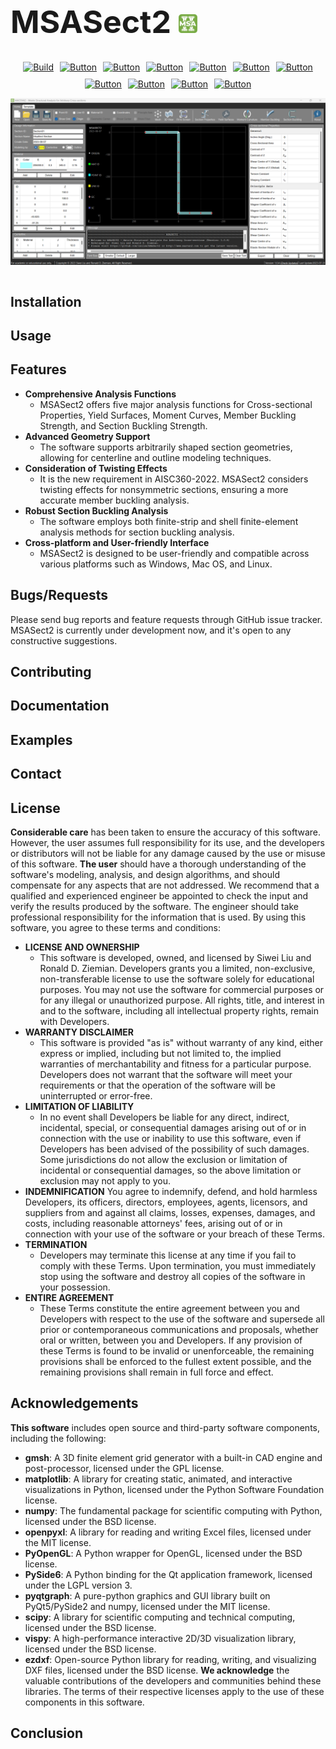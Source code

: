<!-- MSASect2 and logo -------------------------------------------------------------------------->
<div style="display: flex; justify-content: space-between; align-items: center;"> <h1 style="font-size: 50px; margin-right: 100px;"> <strong>MSASect2</strong>      
    <img src="Screenshots/logo.png" alt="MSASect2 Logo" width="30"></div>

<!-- buttons for contents -------------------------------------------------------------------------->
<!--# MSASect2-->
<div style="display: flex; flex-direction: column; align-items: center;">
  <div style="display: flex; flex-wrap: wrap; justify-content: center; gap: 10px;">
    <a href="#installation"> <img src="https://img.shields.io/badge/Installation-blue" alt="Build">  </a>
    <a href="#usage"><img src="https://img.shields.io/badge/Usage-green" alt="Button"> </a>
   <a href="#features"><img src="https://img.shields.io/badge/Features-yellow" alt="Button"></a>
   <a href="#bugsrequests"><img src="https://img.shields.io/badge/Bugs%2FRequests-red" alt="Button"></a>
   <a href="#contributing"><img src="https://img.shields.io/badge/Contributing-orange" alt="Button"></a>
   <a href="#documentation"><img src="https://img.shields.io/badge/Documentation-lightgrey" alt="Button"></a>
   <a href="#examples"><img src="https://img.shields.io/badge/Examples-purple" alt="Button"></a>
   <a href="#contact"><img src="https://img.shields.io/badge/Contact-lightblue" alt="Button"></a>
   <a href="#license"><img src="https://img.shields.io/badge/License-black" alt="Button"></a>
   <a href="#acknowledgements"><img src="https://img.shields.io/badge/Acknowledgements-pink" alt="Button"></a>
   <a href="#conclusion"><img src="https://img.shields.io/badge/Conclusion-grey" alt="Button"></a>
    </div>
</div>
<!-- Mainscreen --------------------------------------------------------------------------------->
<div style="display: flex; justify-content: space-between; align-items: center;"><p align="left"> <img src="Screenshots/MainScreen1.png" width="800" alt="Image Description"></p>
</div>
<!-- Sections --------------------------------------------------------------------------------->


## Installation
<!-- Installation instructions go here -->

## Usage
<!-- Usage instructions go here -->

## Features
- **Comprehensive Analysis Functions**
  - MSASect2 offers five major analysis functions for Cross-sectional Properties, Yield Surfaces, Moment Curves, Member Buckling Strength, and Section Buckling Strength.
- **Advanced Geometry Support**
  - The software supports arbitrarily shaped section geometries, allowing for centerline and outline modeling techniques.
- **Consideration of Twisting Effects**
  - It is the new requirement in AISC360-2022. MSASect2 considers twisting effects for nonsymmetric sections, ensuring a more accurate member buckling analysis.
- **Robust Section Buckling Analysis**
  - The software employs both finite-strip and shell finite-element analysis methods for section buckling analysis.
- **Cross-platform and User-friendly Interface**
  - MSASect2 is designed to be user-friendly and compatible across various platforms such as Windows, Mac OS, and Linux.

## Bugs/Requests
Please send bug reports and feature requests through GitHub issue tracker. MSASect2 is currently under development now, and it's open to any constructive suggestions.

## Contributing
<!-- Guidelines for contributing go here -->

## Documentation
<!-- Documentation links go here -->

## Examples
<!-- Examples go here -->

## Contact
<!-- Contact information goes here -->

## License
**Considerable care** has been taken to ensure the accuracy of this software. However, the user assumes full responsibility for its use, and the developers or distributors will not be liable for any damage caused by the use or misuse of this software. 
**The user** should have a thorough understanding of the software's modeling, analysis, and design algorithms, and should compensate for any aspects that are not addressed. We recommend that a qualified and experienced engineer be appointed to check the input and verify the results produced by the software. The engineer should take professional responsibility for the information that is used. 
By using this software, you agree to these terms and conditions: 
- **LICENSE AND OWNERSHIP**
    - This software is developed, owned, and licensed by Siwei Liu and Ronald D. Ziemian. Developers grants you a limited, non-exclusive, non-transferable license to use the software solely for educational purposes. You may not use the software for commercial purposes or for any illegal or unauthorized purpose. All rights, title, and interest in and to the software, including all intellectual property rights, remain with Developers. 
- **WARRANTY DISCLAIMER**
    - This software is provided "as is" without warranty of any kind, either express or implied, including but not limited to, the implied warranties of merchantability and fitness for a particular purpose. Developers does not warrant that the software will meet your requirements or that the operation of the software will be uninterrupted or error-free. 
- **LIMITATION OF LIABILITY**
    - In no event shall Developers be liable for any direct, indirect, incidental, special, or consequential damages arising out of or in connection with the use or inability to use this software, even if Developers has been advised of the possibility of such damages. Some jurisdictions do not allow the exclusion or limitation of incidental or consequential damages, so the above limitation or exclusion may not apply to you. 
- **INDEMNIFICATION**
You agree to indemnify, defend, and hold harmless Developers, its officers, directors, employees, agents, licensors, and suppliers from and against all claims, losses, expenses, damages, and costs, including reasonable attorneys' fees, arising out of or in connection with your use of the software or your breach of these Terms. 
- **TERMINATION**
    - Developers may terminate this license at any time if you fail to comply with these Terms. Upon termination, you must immediately stop using the software and destroy all copies of the software in your possession.
- **ENTIRE AGREEMENT**
    - These Terms constitute the entire agreement between you and Developers with respect to the use of the software and supersede all prior or contemporaneous communications and proposals, whether oral or written, between you and Developers. If any provision of these Terms is found to be invalid or unenforceable, the remaining provisions shall be enforced to the fullest extent possible, and the remaining provisions shall remain in full force and effect. 


## Acknowledgements
**This software** includes open source and third-party software components, including the following:
- **gmsh**: 
  A 3D finite element grid generator with a built-in CAD engine and post-processor, licensed under the GPL license.
- **matplotlib**: 
  A library for creating static, animated, and interactive visualizations in Python, licensed under the Python Software Foundation license.
- **numpy**: 
  The fundamental package for scientific computing with Python, licensed under the BSD license.
- **openpyxl**: 
  A library for reading and writing Excel files, licensed under the MIT license.
- **PyOpenGL**: 
  A Python wrapper for OpenGL, licensed under the BSD license.
- **PySide6**: 
  A Python binding for the Qt application framework, licensed under the LGPL version 3.
- **pyqtgraph**: 
  A pure-python graphics and GUI library built on PyQt5/PySide2 and numpy, licensed under the MIT license.
- **scipy**: 
  A library for scientific computing and technical computing, licensed under the BSD license.
- **vispy**: 
  A high-performance interactive 2D/3D visualization library, licensed under the BSD license.
- **ezdxf**: 
  Open-source Python library for reading, writing, and visualizing DXF files, licensed under the BSD license.
**We acknowledge** the valuable contributions of the developers and communities behind these libraries. The terms of their respective licenses apply to the use of these components in this software.

## Conclusion
<!-- Conclusion goes here -->
